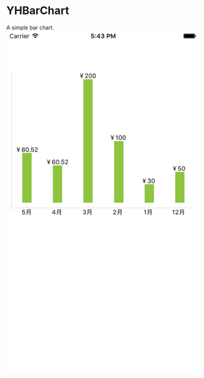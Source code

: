 # YHBarChart
A simple bar chart.
![image](https://github.com/zhouyuhua/YHBarChart/raw/master/Screenshot.png)
